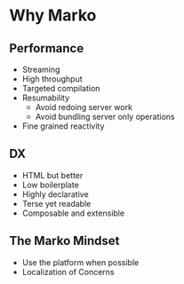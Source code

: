 # Why Marko

## Performance

- Streaming
- High throughput
- Targeted compilation
- Resumability
  - Avoid redoing server work
  - Avoid bundling server only operations
- Fine grained reactivity

## DX

- HTML but better
- Low boilerplate
- Highly declarative
- Terse yet readable
- Composable and extensible

## The Marko Mindset

- Use the platform when possible
- Localization of Concerns
